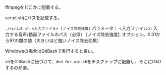 
ffmpegをどこかに配置する。

script.shにパスを記載する。

`./script.sh <入力ファイル> [ノイズ除去強度]`
パラメータ：
<入力ファイル>: 入力する音声/動画ファイルのパス（必須）
[ノイズ除去強度]: オプション。0.01から97の間の値（大きいほど強いノイズ除去効果）

Windowsの場合はGitBashで実行すると良い。

shをGitBashに紐づけて、`dnd_for_win.sh`をデスクトップに配置し、そこにD&Dするのが楽。
